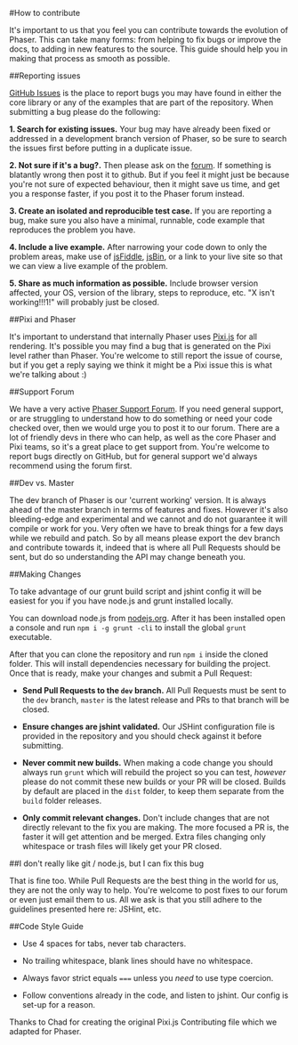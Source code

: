 #How to contribute

It's important to us that you feel you can contribute towards the evolution of Phaser. This can take many forms: from helping to fix bugs or improve the docs, to adding in new features to the source. This guide should help you in making that process as smooth as possible.


##Reporting issues

[GitHub Issues][0] is the place to report bugs you may have found in either the core library or any of the examples that are part of the repository. When submitting a bug please do the following:

**1. Search for existing issues.** Your bug may have already been fixed or addressed in a development branch version of Phaser, so be sure to search the issues first before putting in a duplicate issue.

**2. Not sure if it's a bug?.** Then please ask on the [forum][4]. If something is blatantly wrong then post it to github. But if you feel it might just be because you're not sure of expected behaviour, then it might save us time, and get you a response faster, if you post it to the Phaser forum instead.

**3. Create an isolated and reproducible test case.** If you are reporting a bug, make sure you also have a minimal, runnable, code example that reproduces the problem you have.

**4. Include a live example.** After narrowing your code down to only the problem areas, make use of [jsFiddle][1], [jsBin][2], or a link to your live site so that we can view a live example of the problem.

**5. Share as much information as possible.** Include browser version affected, your OS, version of the library, steps to reproduce, etc. "X isn't working!!!1!" will probably just be closed.


##Pixi and Phaser

It's important to understand that internally Phaser uses [Pixi.js](https://github.com/GoodBoyDigital/pixi.js/) for all rendering. It's possible you may find a bug that is generated on the Pixi level rather than Phaser. You're welcome to still report the issue of course, but if you get a reply saying we think it might be a Pixi issue this is what we're talking about :)


##Support Forum

We have a very active [Phaser Support Forum][4]. If you need general support, or are struggling to understand how to do something or need your code checked over, then we would urge you to post it to our forum. There are a lot of friendly devs in there who can help, as well as the core Phaser and Pixi teams, so it's a great place to get support from. You're welcome to report bugs directly on GitHub, but for general support we'd always recommend using the forum first.


##Dev vs. Master

The dev branch of Phaser is our 'current working' version. It is always ahead of the master branch in terms of features and fixes. However it's also bleeding-edge and experimental and we cannot and do not guarantee it will compile or work for you. Very often we have to break things for a few days while we rebuild and patch. So by all means please export the dev branch and contribute towards it, indeed that is where all Pull Requests should be sent, but do so understanding the API may change beneath you.


##Making Changes

To take advantage of our grunt build script and jshint config it will be easiest for you if you have node.js and grunt installed locally.

You can download node.js from [nodejs.org][3]. After it has been installed open a console and run `npm i -g grunt -cli` to install the global `grunt` executable.

After that you can clone the repository and run `npm i` inside the cloned folder. This will install dependencies necessary for building the project. Once that is ready,
make your changes and submit a Pull Request:

- **Send Pull Requests to the `dev` branch.** All Pull Requests must be sent to the `dev` branch, `master` is the latest release and PRs to that branch will be closed.

- **Ensure changes are jshint validated.** Our JSHint configuration file is provided in the repository and you should check against it before submitting.

- **Never commit new builds.** When making a code change you should always run `grunt` which will rebuild the project so you can test, *however* please do not commit these new builds or your PR will be closed. Builds by default are placed in the `dist` folder, to keep them separate from the `build` folder releases.

- **Only commit relevant changes.** Don't include changes that are not directly relevant to the fix you are making. The more focused a PR is, the faster it will get attention and be merged. Extra files changing only whitespace or trash files will likely get your PR closed.


##I don't really like git / node.js, but I can fix this bug

That is fine too. While Pull Requests are the best thing in the world for us, they are not the only way to help. You're welcome to post fixes to our forum or even just email them to us. All we ask is that you still adhere to the guidelines presented here re: JSHint, etc.


##Code Style Guide

- Use 4 spaces for tabs, never tab characters.

- No trailing whitespace, blank lines should have no whitespace.

- Always favor strict equals `===` unless you *need* to use type coercion.

- Follow conventions already in the code, and listen to jshint. Our config is set-up for a reason.

Thanks to Chad for creating the original Pixi.js Contributing file which we adapted for Phaser.

[0]: https://github.com/photonstorm/phaser/issues
[1]: http://jsfiddle.net
[2]: http://jsbin.com/
[3]: http://nodejs.org
[4]: http://www.html5gamedevs.com/forum/14-phaser/
